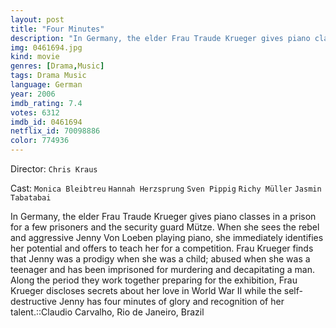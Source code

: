 ```yaml
---
layout: post
title: "Four Minutes"
description: "In Germany, the elder Frau Traude Krueger gives piano classes in a prison for a few prisoners and the security guard Mütze. When she sees the rebel and aggressive Jenny Von Loeben playing piano, she immediately identifies her potential and offers to teach her for a competition. Frau Krueger finds that Jenny was a prodigy when she was a child; abused when she was a teenager and has been imprisoned for murdering and decap.."
img: 0461694.jpg
kind: movie
genres: [Drama,Music]
tags: Drama Music 
language: German
year: 2006
imdb_rating: 7.4
votes: 6312
imdb_id: 0461694
netflix_id: 70098886
color: 774936
---
```

Director: `Chris Kraus`  

Cast: `Monica Bleibtreu` `Hannah Herzsprung` `Sven Pippig` `Richy Müller` `Jasmin Tabatabai` 

In Germany, the elder Frau Traude Krueger gives piano classes in a prison for a few prisoners and the security guard Mütze. When she sees the rebel and aggressive Jenny Von Loeben playing piano, she immediately identifies her potential and offers to teach her for a competition. Frau Krueger finds that Jenny was a prodigy when she was a child; abused when she was a teenager and has been imprisoned for murdering and decapitating a man. Along the period they work together preparing for the exhibition, Frau Krueger discloses secrets about her love in World War II while the self-destructive Jenny has four minutes of glory and recognition of her talent.::Claudio Carvalho, Rio de Janeiro, Brazil